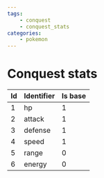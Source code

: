 ```yaml
---
tags:
    - conquest
    - conquest_stats
categories:
    - pokemon
---
```


# Conquest stats

| **Id** | **Identifier** | **Is base** |
|--------|----------------|-------------|
| 1  | hp         | 1       |
| 2  | attack     | 1       |
| 3  | defense    | 1       |
| 4  | speed      | 1       |
| 5  | range      | 0       |
| 6  | energy     | 0       |
